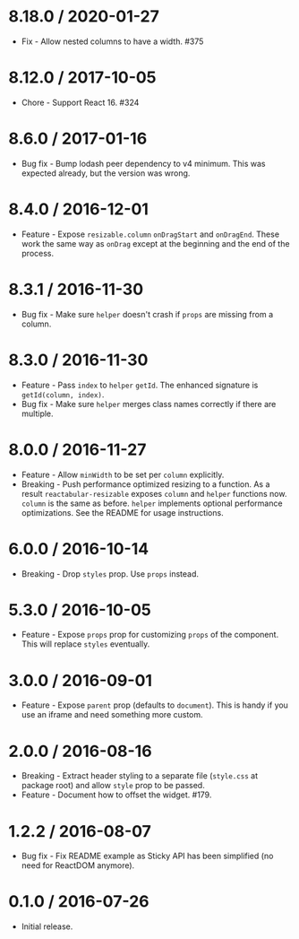 8.18.0 / 2020-01-27
==================

  * Fix - Allow nested columns to have a width. #375

8.12.0 / 2017-10-05
==================

  * Chore - Support React 16. #324

8.6.0 / 2017-01-16
==================

  * Bug fix - Bump lodash peer dependency to v4 minimum. This was expected already, but the version was wrong.

8.4.0 / 2016-12-01
==================

  * Feature - Expose `resizable.column` `onDragStart` and `onDragEnd`. These work the same way as `onDrag` except at the beginning and the end of the process.

8.3.1 / 2016-11-30
==================

  * Bug fix - Make sure `helper` doesn't crash if `props` are missing from a column.

8.3.0 / 2016-11-30
==================

  * Feature - Pass `index` to `helper` `getId`. The enhanced signature is `getId(column, index)`.
  * Bug fix - Make sure `helper` merges class names correctly if there are multiple.

8.0.0 / 2016-11-27
==================

  * Feature - Allow `minWidth` to be set per `column` explicitly.
  * Breaking - Push performance optimized resizing to a function. As a result `reactabular-resizable` exposes `column` and `helper` functions now. `column` is the same as before. `helper` implements optional performance optimizations. See the README for usage instructions.

6.0.0 / 2016-10-14
==================

  * Breaking - Drop `styles` prop. Use `props` instead.

5.3.0 / 2016-10-05
==================

  * Feature - Expose `props` prop for customizing `props` of the component. This will replace `styles` eventually.

3.0.0 / 2016-09-01
==================

  * Feature - Expose `parent` prop (defaults to `document`). This is handy if you use an iframe and need something more custom.

2.0.0 / 2016-08-16
==================

  * Breaking - Extract header styling to a separate file (`style.css` at package root) and allow `style` prop to be passed.
  * Feature - Document how to offset the widget. #179.

1.2.2 / 2016-08-07
==================

  * Bug fix - Fix README example as Sticky API has been simplified (no need for ReactDOM anymore).

0.1.0 / 2016-07-26
==================

  * Initial release.
